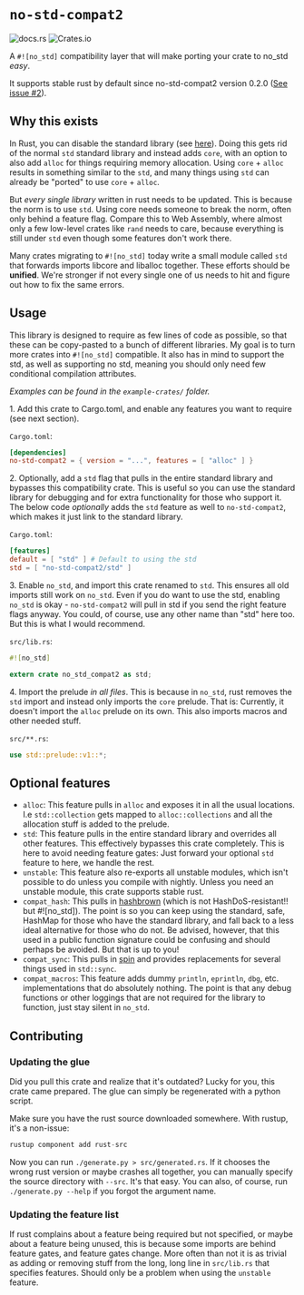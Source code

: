 # `no-std-compat2`


![docs.rs](https://img.shields.io/docsrs/no-std-compat2)
![Crates.io](https://img.shields.io/crates/d/no-std-compat2)

A `#![no_std]` compatibility layer that will make porting your crate
to no_std *easy*.

It supports stable rust by default since no-std-compat2 version 0.2.0
([See issue #2](https://gitlab.com/jD91mZM2/no-std-compat2/issues/2)).

## Why this exists

In Rust, you can disable the standard library (see
[here](https://docs.rust-embedded.org/embedonomicon/smallest-no-std.html)). Doing
this gets rid of the normal `std` standard library and instead adds
`core`, with an option to also add `alloc` for things requiring memory
allocation. Using `core` + `alloc` results in something similar to the
`std`, and many things using `std` can already be "ported" to use
`core` + `alloc`.

But *every single library* written in rust needs to be updated. This
is because the norm is to use `std`. Using core needs someone to break
the norm, often only behind a feature flag. Compare this to Web
Assembly, where almost only a few low-level crates like `rand` needs
to care, because everything is still under `std` even though some
features don't work there.

Many crates migrating to `#![no_std]` today write a small module
called `std` that forwards imports libcore and liballoc
together. These efforts should be **unified**. We're stronger if not
every single one of us needs to hit and figure out how to fix the same
errors.

## Usage

This library is designed to require as few lines of code as possible,
so that these can be copy-pasted to a bunch of different libraries. My
goal is to turn more crates into `#![no_std]` compatible. It also has
in mind to support the std, as well as supporting no std, meaning you
should only need few conditional compilation attributes.

*Examples can be found in the `example-crates/` folder.*

1​. Add this crate to Cargo.toml, and enable any features you want to
   require (see next section).

`Cargo.toml`:

```toml
[dependencies]
no-std-compat2 = { version = "...", features = [ "alloc" ] }
```

2​. Optionally, add a `std` flag that pulls in the entire standard
   library and bypasses this compatibility crate. This is useful so
   you can use the standard library for debugging and for extra
   functionality for those who support it. The below code *optionally*
   adds the `std` feature as well to `no-std-compat2`, which makes it
   just link to the standard library.

`Cargo.toml`:

```toml
[features]
default = [ "std" ] # Default to using the std
std = [ "no-std-compat2/std" ]
```

3​. Enable `no_std`, and import this crate renamed to `std`. This ensures all
   old imports still work on `no_std`. Even if you do want to use the std,
   enabling `no_std` is okay - `no-std-compat2` will pull in std if you send the
   right feature flags anyway. You could, of course, use any other name than
   "std" here too. But this is what I would recommend.

`src/lib.rs`:

```rust
#![no_std]

extern crate no_std_compat2 as std;
```

4​. Import the prelude *in all files*. This is because in `no_std`,
   rust removes the `std` import and instead only imports the `core`
   prelude. That is: Currently, it doesn't import the `alloc` prelude
   on its own. This also imports macros and other needed stuff.

`src/**.rs`:

```rust
use std::prelude::v1::*;
```

## Optional features

- `alloc`: This feature pulls in `alloc` and exposes it in all the usual
  locations. I.e `std::collection` gets mapped to `alloc::collections` and all
  the allocation stuff is added to the prelude.
- `std`: This feature pulls in the entire standard library and overrides all
  other features. This effectively bypasses this crate completely. This is here
  to avoid needing feature gates: Just forward your optional `std` feature to
  here, we handle the rest.
- `unstable`: This feature also re-exports all unstable modules, which isn't
  possible to do unless you compile with nightly. Unless you need an unstable
  module, this crate supports stable rust.
- `compat_hash`: This pulls in
  [hashbrown](https://github.com/rust-lang/hashbrown) (which is not
  HashDoS-resistant!! but #![no_std]). The point is so you can keep using the
  standard, safe, HashMap for those who have the standard library, and fall
  back to a less ideal alternative for those who do not. Be advised, however,
  that this used in a public function signature could be confusing and should
  perhaps be avoided. But that is up to you!
- `compat_sync`: This pulls in [spin](https://github.com/mvdnes/spin-rs) and
  provides replacements for several things used in `std::sync`.
- `compat_macros`: This feature adds dummy `println`, `eprintln`, `dbg`,
  etc. implementations that do absolutely nothing. The point is that any debug
  functions or other loggings that are not required for the library to
  function, just stay silent in `no_std`.

## Contributing

### Updating the glue

Did you pull this crate and realize that it's outdated? Lucky for you,
this crate came prepared. The glue can simply be regenerated with a
python script.

Make sure you have the rust source downloaded somewhere. With rustup,
it's a non-issue:

```rust
rustup component add rust-src
```

Now you can run `./generate.py > src/generated.rs`. If it chooses the
wrong rust version or maybe crashes all together, you can manually
specify the source directory with `--src`. It's that easy. You can
also, of course, run `./generate.py --help` if you forgot the argument
name.

### Updating the feature list

If rust complains about a feature being required but not specified, or
maybe about a feature being unused, this is because some imports are
behind feature gates, and feature gates change. More often than not it
is as trivial as adding or removing stuff from the long, long line in
`src/lib.rs` that specifies features. Should only be a problem when
using the `unstable` feature.
